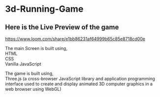 # 3d-Running-Game
## Here is the Live Preview of the game
https://www.loom.com/share/e1bb86231af64999b65c85e8718cd00e

The main Screen is built using, <br/>
HTML <br/>
CSS <br/>
Vanilla JavaScript <br/>
 
The game is built using, <br/>
Three.js (a cross-browser JavaScript library and application programming interface used to create and display animated 3D computer graphics in a web browser using WebGL)
